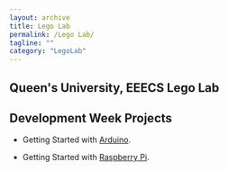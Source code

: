 ```yaml
---
layout: archive
title: Lego Lab
permalink: /Lego Lab/
tagline: ""
category: "LegoLab"
---
```


<h2>Queen's University, EEECS Lego Lab</h2>
<h2>Development Week Projects</h2>

  - Getting Started with [Arduino].

  [Arduino]: https://learn.adafruit.com/category/learn-arduino
  
  - Getting Started with [Raspberry Pi].

  [Raspberry Pi]: https://learn.adafruit.com/search?q=raspberry%20pi%20
    
